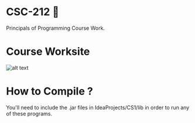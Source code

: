 # CSC-212 💾
Principals of Programming Course Work.

# Course Worksite
![alt text](https://i.imgur.com/EjRmtyi.png)


# How to Compile ? 
You'll need to include  the .jar files in IdeaProjects/CS1/lib in order to run any of these programs.
